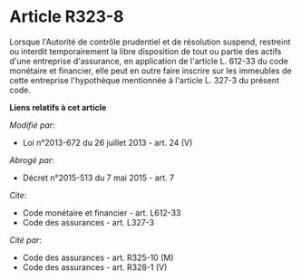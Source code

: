 # Article R323-8

Lorsque l'Autorité de contrôle prudentiel et de résolution suspend, restreint ou interdit temporairement la libre disposition
de tout ou partie des actifs d'une entreprise d'assurance, en application de l'article L. 612-33 du code monétaire et
financier, elle peut en outre faire inscrire sur les immeubles de cette entreprise l'hypothèque mentionnée à l'article L.
327-3 du présent code.

**Liens relatifs à cet article**

_Modifié par_:

  - Loi n°2013-672 du 26 juillet 2013 - art. 24 (V)

_Abrogé par_:

  - Décret n°2015-513 du 7 mai 2015 - art. 7

_Cite_:

  - Code monétaire et financier - art. L612-33
  - Code des assurances - art. L327-3

_Cité par_:

  - Code des assurances - art. R325-10 (M)
  - Code des assurances - art. R328-1 (V)
